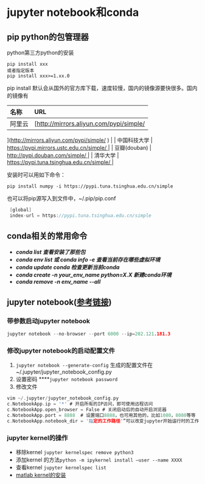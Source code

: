 # jupyter notebook和conda

## pip python的包管理器 

python第三方python的安装 

```text
pip install xxx
或者指定版本
pip install xxx>=1.xx.0
```

pip install 默认会从国外的官方库下载，速度较慢，国内的镜像源要快很多。国内的镜像有

| 名称 | URL |
| :--- | :--- |
| 阿里云 | [http://mirrors.aliyun.com/pypi/simple/ ](http://mirrors.aliyun.com/pypi/simple/
) |
| 中国科技大学 | [https://pypi.mirrors.ustc.edu.cn/simple/ ](https://pypi.mirrors.ustc.edu.cn/simple/
) |
| 豆瓣\(douban\) | [http://pypi.douban.com/simple/ ](http://pypi.douban.com/simple/
) |
| 清华大学 | [https://pypi.tuna.tsinghua.edu.cn/simple/ ](https://pypi.tuna.tsinghua.edu.cn/simple/
) |

安装时可以用如下命令：

```text
pip install numpy -i https://pypi.tuna.tsinghua.edu.cn/simple
```

也可以将pip源写入到文件中，~/.pip/pip.conf

```c
 [global]
 index-url = https://pypi.tuna.tsinghua.edu.cn/simple
```

## conda相关的常用命令

* _**conda list 查看安装了那些包**_
* _**conda env list 或 conda info -e 查看当前存在哪些虚拟环境**_
* _**conda update conda 检查更新当前conda**_
* _**conda create -n your\_env\_name python=X.X 新建conda环境**_
* _**conda remove -n env\_name --all**_

## jupyter notebook\([参考链接](https://juejin.im/post/6844903842497167374)\)

### 带参数启动jupyter notebook

```c
jupyter notebook --no-browser --port 6000 --ip=202.121.181.3
```

### 修改jupyter notebook的启动配置文件

1. `jupyter notebook --generate-config` 生成的配置文件在~/.jupyter/jupyter\_notebook\_config.py
2. 设置密码  ****`jupyter notebook password`
3. 修改文件

```c
vim ~/.jupyter/jupyter_notebook_config.py
c.NotebookApp.ip = '*' # 开启所有的IP访问，即可使用远程访问
c.NotebookApp.open_browser = False # 关闭启动后的自动开启浏览器
c.NotebookApp.port = 8888  # 设置端口8888，也可用其他的，比如1080，8080等等
c.NotebookApp.notebook_dir = '指定的工作路径'”可以改变jupyter开始运行时的工作目录
```

### jupyter kernel的操作

* 移除kernel `jupyter kernelspec remove python3`
* 添加kernel 的方法`python -m ipykernel install –user --name XXXX`
* 查看kernel `jupyter kernelspec list`
* [matlab kernel的安装](https://www.zhihu.com/question/65744778)





